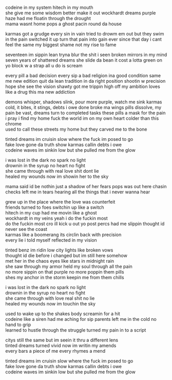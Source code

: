 
codeine in my system hitech in my mouth  
she give me some wisdom better make it out
wockhardt dreams purple haze had me floatin through the drought  
mama wasnt home pops a ghost pacin round da house  

karmas got a grudge every sin in vain
tried to drowm em out but they swim in the pain 
switched it up turn that pain into gain
ever since that day i cant feel the same
my biggest shame not my rise to fame

seventeen im sippin lean tryna blur the shit i seen
broken mirrors in my mind seven years of shattered dreams
she slide da bean it cost a lotta green
on yo block w a strap all u do is scream

every pill a bad decision every sip a bad religion 
ina good condition same me new edition
quit da lean tradition in da right position
shootin w precision hope she see the vision
shawty got me trippin high off my ambition
loves like a drug this ma new addiction

demons whisper, shadows slink, pour more purple, watch me sink
karmas cold, it bites, it stings, debts i owe done broke ma wings
pills dissolve, my pain be vast, dreams turn to completed tasks
these pills a mask for the pain i pray i find my home
fuck the world im on my own heart colder than this chrome  
used to call these streets my home but they carved me to the bone  

tinted dreams im cruisin slow where the fuck im posed to go  
fake love gone da truth show karmas callin debts i owe  
codeine waves im sinkin low but she pulled me from the glow

i was lost in the dark no spark no light  
drownin in the syrup no heart no fight  
she came through with real love shit dont lie  
healed my wounds now im showin her to the sky  

mama said id be nothin just a shadow of her fears
pops was out here chasin checks left me in tears
hearing all the things that i never wanna hear

grew up in the place where the love was counterfeit  
friends turned to foes switchin up like a switch  
hitech in my cup had me movin like a ghost  
wockhardt in my veins yeah i do the fuckin most  
do the fuckin most cro ill kick u out yo post
percs had me slippin thought id never see the coast  
karmas like a boomerang its circlin back with precision  
every lie i told myself reflected in my vision  

tinted benz im ridin low city lights like broken vows  
thought id die before i changed but im still here somehow  
met her in the chaos eyes like stars in midnight rain  
she saw through my armor held my soul through all the pain  
no more sippin on that purple no more poppin them pills  
shes my anchor in the storm keepin me from them chills  

i was lost in the dark no spark no light  
drownin in the syrup no heart no fight  
she came through with love real shit no lie  
healed my wounds now im touchin the sky  

used to wake up to the shakes body screamin for a hit  
codeine like a siren had me aching for sip 
parents left me in the cold no hand to grip  
learned to hustle through the struggle turned my pain in to a script  

citys still the same but im seein it thru a different lens  
tinted dreams turned vivid now im writin my amends  
every bars a piece of me every rhymes a mend  

tinted dreams im cruisin slow where the fuck im posed to go  
fake love gone da truth show karmas callin debts i owe  
codeine waves im sinkin low but she pulled me from the glow  
